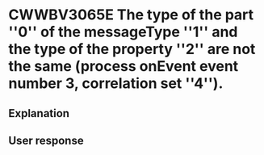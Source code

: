 # CWWBV3065E The type of the part ''0'' of the messageType ''1'' and the type of the property ''2'' are not the same (process onEvent event number 3, correlation set ''4'').

## Explanation

## User response